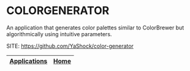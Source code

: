# COLORGENERATOR
 
 An application that generates color palettes similar to ColorBrewer but algorithmically using intuitive parameters. 
 
 SITE: https://github.com/YaShock/color-generator

 | [Applications](https://portable-linux-apps.github.io/apps.html) | [Home](https://portable-linux-apps.github.io)
 | --- | --- |
